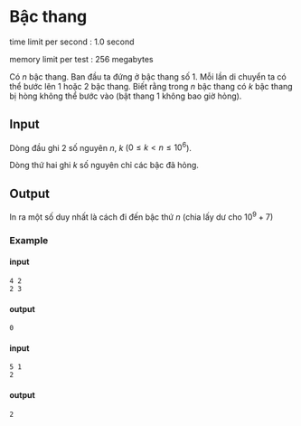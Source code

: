 # Bậc thang

time limit per second : 1.0 second

memory limit per test : 256 megabytes

Có $n$ bậc thang. Ban đầu ta đứng ở bậc thang số $1$. Mỗi lần di chuyển ta có thể bước lên $1$ hoặc $2$ bậc thang. Biết rằng trong $n$ bậc thang có $k$ bậc thang bị hòng không thể bước vào (bật thang $1$ không bao giờ hỏng).

## Input
Dòng đầu ghi $2$ số nguyên $n$, $k$ ($0 \leq k < n \leq 10^6$).

Dòng thứ hai ghi $k$ số nguyên chỉ các bậc đã hỏng.

## Output
In ra một số duy nhất là cách đi đến bậc thứ $n$ (chia lấy dư cho $10^9 + 7$)

### Example
#### input
```
4 2
2 3
```
#### output
```
0
```

#### input
```
5 1
2
```
#### output
```
2
```

